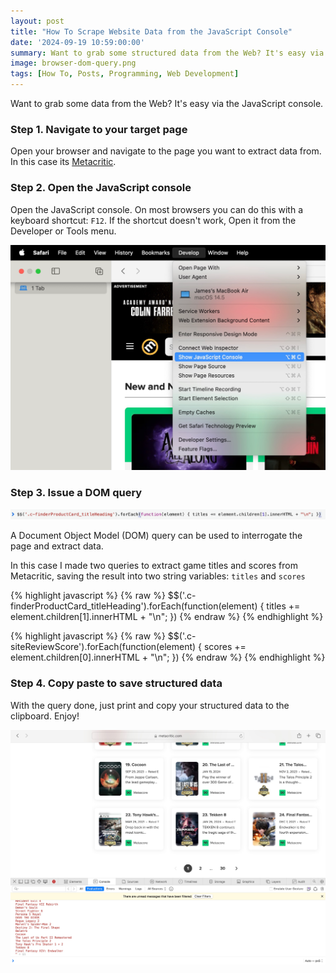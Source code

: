 ```yaml
---
layout: post
title: "How To Scrape Website Data from the JavaScript Console"
date: '2024-09-19 10:59:00:00'
summary: Want to grab some structured data from the Web? It's easy via the JavaScript console.
image: browser-dom-query.png
tags: [How To, Posts, Programming, Web Development]
---
```


Want to grab some data from the Web? It's easy via the JavaScript console.

### Step 1. Navigate to your target page

Open your browser and navigate to the page you want to extract data from. In this case its <a href="https://www.metacritic.com" target="_blank">Metacritic</a>.

### Step 2. Open the JavaScript console

Open the JavaScript console. On most browsers you can do this with a keyboard shortcut: <code>F12</code>. If the  shortcut doesn't work, Open it from the Developer or Tools menu.

![How to open the JavaScript Console](/img/posts/browser-open-javascript-console.png)

### Step 3. Issue a DOM query

![JavaScript DOM query](/img/posts/browser-dom-query.png)

A Document Object Model (DOM) query can be used to interrogate the page and extract data.

In this case I made two queries to extract game titles and scores from Metacritic, saving the result into two string variables: <code>titles</code> and <code>scores</code>

{% highlight javascript %}
{% raw %}
$$('.c-finderProductCard_titleHeading').forEach(function(element) { titles += element.children[1].innerHTML + "\n"; })
{% endraw %}
{% endhighlight %}

{% highlight javascript %}
{% raw %}
$$('.c-siteReviewScore').forEach(function(element) { scores += element.children[0].innerHTML + "\n"; })
{% endraw %}
{% endhighlight %}

### Step 4. Copy paste to save structured data

With the query done, just print and copy your structured data to the clipboard. Enjoy!

![JavaScript DOM query result](/img/posts/browser-dom-query-result.png)

